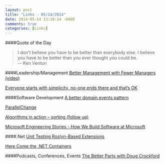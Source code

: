 ```yaml
---
layout: post
title: "Links - 05/14/2014"
date: 2014-05-14 13:10:14 -0400
comments: true
categories: [Links]
---
```


####Quote of the Day
<blockquote>I don't believe you have to be better than everybody else. I believe you have to be better than you ever thought you could be.<br>
-- Ken Venturi
</blockquote>

####Leadership/Management
[Better Management with Fewer Managers (video)](http://www.noop.nl/2014/05/better-management-with-fewer-managers-video.html)

[Everyone starts with simplicity, no-one ends there and that’s OK](http://blog.learningbyshipping.com/2014/05/13/everyone-starts-with-simplicity-no-one-ends-there-and-thats-ok)

####Software Development
[A better domain events pattern](http://lostechies.com/jimmybogard/2014/05/13/a-better-domain-events-pattern/)

[ParallelChange](http://martinfowler.com/bliki/ParallelChange.html)

[Algorithms in action – sorting (follow up)](http://www.randomprogramming.com/2014/05/algorithms-in-action-sorting-follow-up/)

[Microsoft Engineering Stories - How We Build Software at Microsoft](http://blogs.msdn.com/b/visualstudioalm/archive/2014/05/13/microsoft-engineering-stories-how-we-build-software-at-microsoft.aspx)

####.Net
[Unit Testing Roslyn-Based Extensions](http://magenic.com/Blog/PostId/20/unit-testing-roslyn-based-extensions)

[Here Come the .NET Containers](http://wintellect.com/blogs/jlane/here-come-the-.net-containers)

####Podcasts, Conferences, Events
[The Better Parts with Doug Crockford](http://www.dotnetrocks.com/default.aspx?ShowNum=982)

